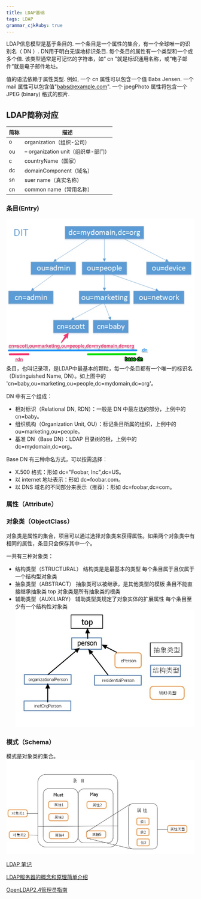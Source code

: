 ```yaml
---
title: LDAP基础
tags: LDAP
grammar_cjkRuby: true
---
```

 
 LDAP信息模型是基于条目的. 一个条目是一个属性的集合，有一个全球唯一的识别名（ DN ）. DN用于明白无误地标识条目. 每个条目的属性有一个类型和一个或多个值. 该类型通常是可记忆的字符串，如“ cn ”就是标识通用名称，或“电子邮件”就是电子邮件地址。
 
 值的语法依赖于属性类型. 例如, 一个 cn 属性可以包含一个值 Babs Jensen. 一个 mail 属性可以包含值"babs@example.com". 一个 jpegPhoto 属性将包含一个JPEG (binary) 格式的照片.
 
##  LDAP简称对应
|简称|描述|
|---|---|
|o| organization（组织-公司）|
|ou| – organization unit（组织单-部门）|
|c | countryName（国家）|
|dc | domainComponent（域名）|
|sn | suer name（真实名称）|
|cn | common name（常用名称）|
 
### 条目(Entry)
![enter description here](./images/1539764758166.png)
条目，也叫记录项，是LDAP中最基本的颗粒，每一个条目都有一个唯一的标识名（Distinguished Name, DN）。如上图中的 'cn=baby,ou=marketing,ou=people,dc=mydomain,dc=org'。


DN 中有三个组成：

- 相对标识（Relational DN, RDN）：一般是 DN 中最左边的部分，上例中的 cn=baby。
- 组织机构（Organization Unit, OU）：标记条目所属的组织，上例中的 ou=marketing,ou=people。
- 基准 DN（Base DN）：LDAP 目录树的根，上例中的 dc=mydomain,dc=org。

Base DN 有三种命名方式，可以按需选择：

- X.500 格式：形如 dc="Foobar, Inc",dc=US。
- 以 internet 地址表示：形如 dc=foobar.com。
- 以 DNS 域名的不同部分来表示（推荐）：形如 dc=foobar,dc=com。


### 属性（Attribute）

### 对象类（ObjectClass）
对象类是属性的集合，项目可以通过选择对象类来获得属性。如果两个对象类中有相同的属性，条目只会保存其中一个。

一共有三种对象类：

- 结构类型（STRUCTURAL）
结构类是是最基本的类型
每个条目属于且仅属于一个结构型对象类
- 抽象类型（ABSTRACT）
抽象类可以被继承，是其他类型的模板
条目不能直接继承抽象类
top 对象类是所有抽象类的根类
- 辅助类型（AUXILIARY）
辅助类型类规定了对象实体的扩展属性
每个条目至少有一个结构性对象类
![enter description here](./images/1539767564354.png)

### 模式（Schema）
模式是对象类的集合。
![enter description here](./images/1539767544339.png)


[LDAP 笔记](https://blog.laisky.com/p/ldap/)

[LDAP服务器的概念和原理简单介绍](https://segmentfault.com/a/1190000002607140#articleHeader7)

[OpenLDAP2.4管理员指南](	http://wiki.jabbercn.org/index.php/OpenLDAP2.4%E7%AE%A1%E7%90%86%E5%91%98%E6%8C%87%E5%8D%97#.E4.BB.80.E4.B9.88.E6.98.AFLDAP.3F)



